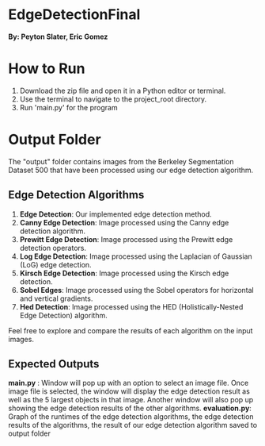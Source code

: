 # EdgeDetectionFinal

**By: Peyton Slater, Eric Gomez**

# How to Run

1. Download the zip file and open it in a Python editor or terminal.
2. Use the terminal to navigate to the project_root directory.
3. Run 'main.py' for the program

# Output Folder

The "output" folder contains images from the Berkeley Segmentation Dataset 500 that have been processed using our edge detection algorithm. 

## Edge Detection Algorithms

1. **Edge Detection**: Our implemented edge detection method.
2. **Canny Edge Detection**: Image processed using the Canny edge detection algorithm.
3. **Prewitt Edge Detection**: Image processed using the Prewitt edge detection operators.
4. **Log Edge Detection**: Image processed using the Laplacian of Gaussian (LoG) edge detection.
5. **Kirsch Edge Detection**: Image processed using the Kirsch edge detection.
6. **Sobel Edges**: Image processed using the Sobel operators for horizontal and vertical gradients.
7. **Hed Detection**: Image processed using the HED (Holistically-Nested Edge Detection) algorithm.

Feel free to explore and compare the results of each algorithm on the input images.

## Expected Outputs
**main.py** : Window will pop up with an option to select an image file. Once image file is selected, the window will display the edge detection result as well as the 5 largest objects in that image. Another window will also pop up showing the edge detection results of the other algorithms.
**evaluation.py**: Graph of the runtimes of the edge detection algorithms,  the edge detection results of the algorithms, the result of our edge detection algorithm saved to output folder
